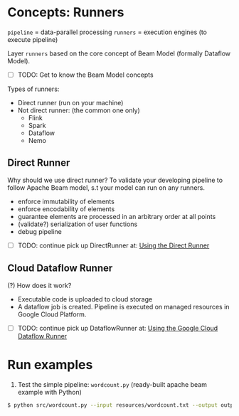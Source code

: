 # Concepts: Runners

`pipeline` = data-parallel processing
`runners` = execution engines (to execute pipeline)

Layer `runners` based on the core concept of Beam Model (formally Dataflow Model).

- [ ] TODO: Get to know the Beam Model concepts

Types of runners:

- Direct runner (run on your machine)
- Not direct runner: (the common one only)
    + Flink
    + Spark
    + Dataflow
    + Nemo

## Direct Runner

Why should we use direct runner? To validate your developing pipeline to follow Apache Beam model, s.t your model can run on any runners.

- enforce immutability of elements
- enforce encodability of elements
- guarantee elements are processed in an arbitrary order at all points
- (validate?) serialization of user functions
- debug pipeline

- [ ] TODO: continue pick up DirectRunner at: [Using the Direct Runner](https://beam.apache.org/documentation/runners/direct/)

## Cloud Dataflow Runner

(?) How does it work?

- Executable code is uploaded to cloud storage
- A dataflow job is created. Pipeline is executed on managed resources in Google Cloud Platform.

- [ ] TODO: continue pick up DataflowRunner at: [Using the Google Cloud Dataflow Runner](https://beam.apache.org/documentation/runners/dataflow/)

# Run examples

1. Test the simple pipeline: `wordcount.py` (ready-built apache beam example with Python)

```bash
$ python src/wordcount.py --input resources/wordcount.txt --output output/wordcount.txt
```
